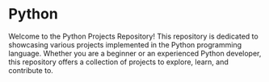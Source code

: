 # Python
Welcome to the Python Projects Repository! This repository is dedicated to showcasing various projects implemented in the Python programming language. Whether you are a beginner or an experienced Python developer, this repository offers a collection of projects to explore, learn, and contribute to.
